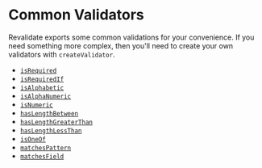 # Common Validators

Revalidate exports some common validations for your convenience. If you need
something more complex, then you'll need to create your own validators with
`createValidator`.

- [`isRequired`](/common-validators/isRequired.md)
- [`isRequiredIf`](/common-validators/isRequiredIf.md)
- [`isAlphabetic`](/common-validators/isAlphabetic.md)
- [`isAlphaNumeric`](/common-validators/isAlphaNumeric.md)
- [`isNumeric`](/common-validators/isNumeric.md)
- [`hasLengthBetween`](/common-validators/hasLengthBetween.md)
- [`hasLengthGreaterThan`](/common-validators/hasLengthGreaterThan.md)
- [`hasLengthLessThan`](/common-validators/hasLengthLessThan.md)
- [`isOneOf`](/common-validators/isOneOf.md)
- [`matchesPattern`](/common-validators/matchesPattern.md)
- [`matchesField`](/common-validators/matchesField.md)
